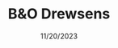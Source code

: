 ---
title: B&O Drewsens
date: 11/20/2023
teaser: "Ny webshop i shopify som er blevet bygget fra bunden med liquid kode, tailwindcss samt alpinejs. Siden er blevt bygget i et samarbejde med nomilk."
cover_image: /src/assets/screencapture-drewsens-2023-11-16-17_09_58.jpg
cover_image_alt: Billede af nobel hjemmeside design
thumbnail: /src/assets/bogo-drewsens.jpg
categories:
  - shopify
  - tailwindcss
  - alpinejs
linkUrl: "https://drewsens.com/"
hasLandingpage: true
colors:
  primary:
  base: 48, 10%
main_content:
  headline: "Udvikling i shopify 3.0"
  large_text: "B&O Drewsens nye shop er blevet udviklet med det nyeste shopify har at byde på og i samarbejde med nomilk ha vi lavet en webshop som giver brugeren den perfekte sanseoplevelse som matcher det som B&O står for."
  text: "Shoppen er blevet udviklet i shopify's helt nye online Store 3.0 med modulær moduler i json samt liquid filer, for at give den perfekte frihed og skalerbarhed. Derudover er siden blevet bygget med det populære utility-first CSS-framework Tailwindcss som giver stor fleksibilitet for at tilpasse designet. Dette gør det lettere at skabe unikke og skræddersyede brugergrænseflader, der opfylder specifikke designbehov og sammen med Alpinejs er der rigtig skruet op for den morderned udviklings tilgang som er bygget på fleksibilitet og hastighed, samt genbruglighed i komponenter gennem hele siden."
  proof_of_concept:
    headline: "Hovedfokus ved opgaven"
    list:
      - Siden skulle være så fleksible som muligt hvor kunden nemt selv kunne oprette nye sider ud fra moduler
      - Det var vigtigt at webshoppen udviste hvad B&O står for, samt give en luksus følelse.
---